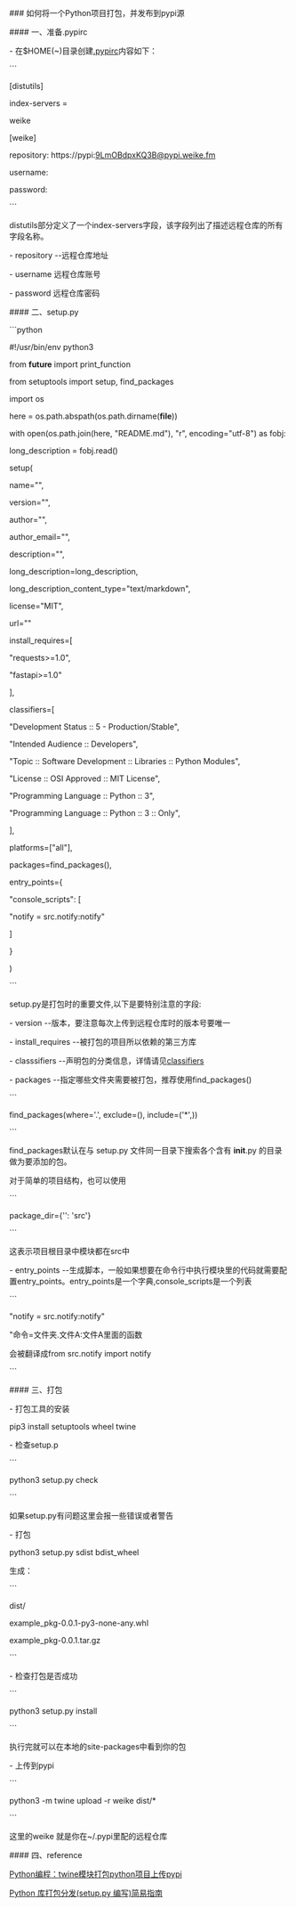 \### 如何将一个Python项目打包，并发布到pypi源 

\#### 一、准备.pypirc 

\- 在$HOME(~)目录创建[.pypirc](https://packaging.python.org/specifications/pypirc/)内容如下： 

\``` 

[distutils] 

index-servers = 

weike 

[weike] 

repository: https://pypi:9LmOBdpxKQ3B@pypi.weike.fm 

username: 

password: 

\``` 

distutils部分定义了一个index-servers字段，该字段列出了描述远程仓库的所有字段名称。 

\- repository --远程仓库地址 

\- username 远程仓库账号 

\- password 远程仓库密码 

\#### 二、setup.py 

\```python 

\#!/usr/bin/env python3 

from __future__ import print_function 

from setuptools import setup, find_packages 

import os 

here = os.path.abspath(os.path.dirname(__file__)) 

with open(os.path.join(here, "README.md"), "r", encoding="utf-8") as fobj: 

long_description = fobj.read() 

setup( 

name="", 

version="", 

author="", 

author_email="", 

description="", 

long_description=long_description, 

long_description_content_type="text/markdown", 

license="MIT", 

url="" 

install_requires=[ 

"requests>=1.0", 

"fastapi>=1.0" 

], 

classifiers=[ 

"Development Status :: 5 - Production/Stable", 

"Intended Audience :: Developers", 

"Topic :: Software Development :: Libraries :: Python Modules", 

"License :: OSI Approved :: MIT License", 

"Programming Language :: Python :: 3", 

"Programming Language :: Python :: 3 :: Only", 

], 

platforms=["all"], 

packages=find_packages(), 

entry_points={ 

"console_scripts": [ 

"notify = src.notify:notify" 

] 

} 

) 

\``` 

setup.py是打包时的重要文件,以下是要特别注意的字段: 

\- version --版本，要注意每次上传到远程仓库时的版本号要唯一 

\- install_requires --被打包的项目所以依赖的第三方库 

\- classsifiers --声明包的分类信息，详情请见[classifiers](https://pypi.org/pypi?%3Aaction=list_classifiers) 

\- packages --指定哪些文件夹需要被打包，推荐使用find_packages() 

\``` 

find_packages(where='.', exclude=(), include=('*',)) 

\``` 

find_packages默认在与 setup.py 文件同一目录下搜索各个含有 __init__.py 的目录做为要添加的包。 

对于简单的项目结构，也可以使用 

\``` 

package_dir={'': 'src'} 

\``` 

这表示项目根目录中模块都在src中 

\- entry_points --生成脚本，一般如果想要在命令行中执行模块里的代码就需要配置entry_points。entry_points是一个字典,console_scripts是一个列表 

\``` 

"notify = src.notify:notify" 

"命令=文件夹.文件A:文件A里面的函数 

会被翻译成from src.notify import notify 

\``` 

\#### 三、打包 

\- 打包工具的安装 

pip3 install setuptools wheel twine 

\- 检查setup.p 

\``` 

python3 setup.py check 

\``` 

如果setup.py有问题这里会报一些错误或者警告 

\- 打包 

python3 setup.py sdist bdist_wheel 

生成： 

\``` 

dist/ 

example_pkg-0.0.1-py3-none-any.whl 

example_pkg-0.0.1.tar.gz 

\``` 

\- 检查打包是否成功 

\``` 

python3 setup.py install 

\``` 

执行完就可以在本地的site-packages中看到你的包 

\- 上传到pypi 

\``` 

python3 -m twine upload -r weike dist/* 

\``` 

这里的weike 就是你在~/.pypi里配的远程仓库 

\#### 四、reference 

[Python编程：twine模块打包python项目上传pypi](https://blog.csdn.net/mouday/article/details/80736312) 

[Python 库打包分发(setup.py 编写)简易指南](https://blog.konghy.cn/2018/04/29/setup-dot-py/) 